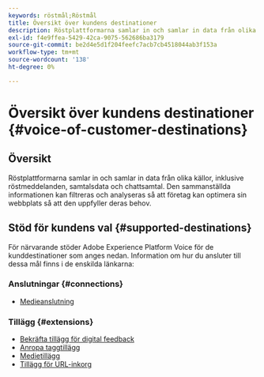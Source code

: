 ```yaml
---
keywords: röstmål;Röstmål
title: Översikt över kundens destinationer
description: Röstplattformarna samlar in och samlar in data från olika källor, inklusive röstmeddelanden, samtalsdata och chattsamtal. Den sammanställda informationen kan filtreras och analyseras så att företag kan optimera sin webbplats så att den uppfyller deras behov.
exl-id: f4e9ffea-5429-42ca-9075-562686ba3179
source-git-commit: be2d4e5d1f204feefc7acb7cb4518044ab3f153a
workflow-type: tm+mt
source-wordcount: '138'
ht-degree: 0%

---
```


# Översikt över kundens destinationer {#voice-of-customer-destinations}

## Översikt

Röstplattformarna samlar in och samlar in data från olika källor, inklusive röstmeddelanden, samtalsdata och chattsamtal. Den sammanställda informationen kan filtreras och analyseras så att företag kan optimera sin webbplats så att den uppfyller deras behov.

## Stöd för kundens val {#supported-destinations}

För närvarande stöder Adobe Experience Platform Voice för de kunddestinationer som anges nedan. Information om hur du ansluter till dessa mål finns i de enskilda länkarna:

### Anslutningar {#connections}

* [Medieanslutning](/help/destinations/catalog/voice/medallia-connector.md)

### Tillägg {#extensions}

* [Bekräfta tillägg för digital feedback](confirmit-digital-feedback.md)
* [Anropa taggtillägg](invoca.md)
* [Medietillägg](medallia.md)
* [Tillägg för URL-inkorg](talkurl.md)
